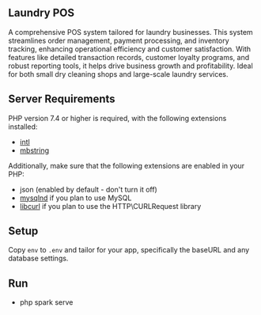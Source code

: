 ## Laundry POS
A comprehensive POS system tailored for laundry businesses. This system streamlines order management, payment processing, and inventory tracking, enhancing operational efficiency and customer satisfaction. With features like detailed transaction records, customer loyalty programs, and robust reporting tools, it helps drive business growth and profitability. Ideal for both small dry cleaning shops and large-scale laundry services.

## Server Requirements

PHP version 7.4 or higher is required, with the following extensions installed:
- [intl](http://php.net/manual/en/intl.requirements.php)
- [mbstring](http://php.net/manual/en/mbstring.installation.php)

Additionally, make sure that the following extensions are enabled in your PHP:

- json (enabled by default - don't turn it off)
- [mysqlnd](http://php.net/manual/en/mysqlnd.install.php) if you plan to use MySQL
- [libcurl](http://php.net/manual/en/curl.requirements.php) if you plan to use the HTTP\CURLRequest library

## Setup

Copy `env` to `.env` and tailor for your app, specifically the baseURL
and any database settings.

## Run
-  php spark serve